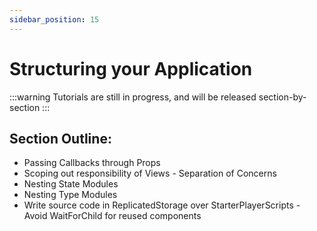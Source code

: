 ```yaml
---
sidebar_position: 15
---
```


# Structuring your Application

:::warning
Tutorials are still in progress, and will be released section-by-section
:::

## Section Outline:
- Passing Callbacks through Props
- Scoping out responsibility of Views - Separation of Concerns
- Nesting State Modules
- Nesting Type Modules
- Write source code in ReplicatedStorage over StarterPlayerScripts - Avoid
WaitForChild for reused components